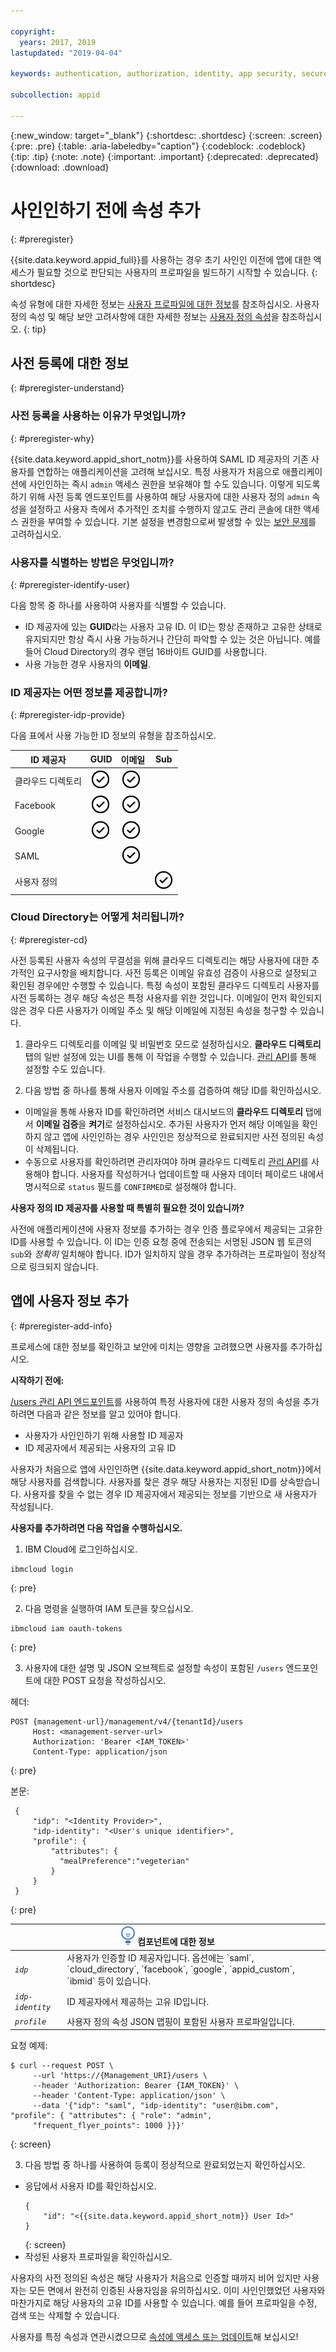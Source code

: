 ```yaml
---

copyright:
  years: 2017, 2019
lastupdated: "2019-04-04"

keywords: authentication, authorization, identity, app security, secure, development, user information, attributes, profiles, 

subcollection: appid

---
```


{:new_window: target="_blank"}
{:shortdesc: .shortdesc}
{:screen: .screen}
{:pre: .pre}
{:table: .aria-labeledby="caption"}
{:codeblock: .codeblock}
{:tip: .tip}
{:note: .note}
{:important: .important}
{:deprecated: .deprecated}
{:download: .download}

# 사인인하기 전에 속성 추가
{: #preregister}

{{site.data.keyword.appid_full}}를 사용하는 경우 초기 사인인 이전에 앱에 대한 액세스가 필요할 것으로 판단되는 사용자의 프로파일을 빌드하기 시작할 수 있습니다.
{: shortdesc}

속성 유형에 대한 자세한 정보는 [사용자 프로파일에 대한 정보](/docs/services/appid?topic=appid-user-profile)를 참조하십시오. 사용자 정의 속성 및 해당 보안 고려사항에 대한 자세한 정보는 [사용자 정의 속성](/docs/services/appid?topic=appid-custom-attributes)을 참조하십시오.
{: tip}

## 사전 등록에 대한 정보
{: #preregister-understand}

### 사전 등록을 사용하는 이유가 무엇입니까?
{: #preregister-why}

{{site.data.keyword.appid_short_notm}}를 사용하여 SAML ID 제공자의 기존 사용자를 연합하는 애플리케이션을 고려해 보십시오. 특정 사용자가 처음으로 애플리케이션에 사인인하는 즉시 `admin` 액세스 권한을 보유해야 할 수도 있습니다. 이렇게 되도록 하기 위해 사전 등록 엔드포인트를 사용하여 해당 사용자에 대한 사용자 정의 `admin` 속성을 설정하고 사용자 측에서 추가적인 조치를 수행하지 않고도 관리 콘솔에 대한 액세스 권한을 부여할 수 있습니다. 기본 설정을 변경함으로써 발생할 수 있는 [보안 문제](/docs/services/appid?topic=appid-custom-attributes#custom-attributes)를 고려하십시오.

### 사용자를 식별하는 방법은 무엇입니까?
{: #preregister-identify-user}

다음 항목 중 하나를 사용하여 사용자를 식별할 수 있습니다.

* ID 제공자에 있는 **GUID**라는 사용자 고유 ID. 이 ID는 항상 존재하고 고유한 상태로 유지되지만 항상 즉시 사용 가능하거나 간단히 파악할 수 있는 것은 아닙니다. 예를 들어 Cloud Directory의 경우 랜덤 16바이트 GUID를 사용합니다.
* 사용 가능한 경우 사용자의 **이메일**.

### ID 제공자는 어떤 정보를 제공합니까?
{: #preregister-idp-provide}

다음 표에서 사용 가능한 ID 정보의 유형을 참조하십시오.

<table>
  <thead>
    <tr>
      <th>ID
제공자</th>
      <th>GUID</th>
      <th>이메일</th>
      <th>Sub</th>
    </tr>
  </thead>
  <tbody>
    <tr>
      <td>클라우드 디렉토리</td>
      <td><img src="images/confirm.png" width="32" alt="사용 가능한 기능" style="width:32px;" /></td>
      <td><img src="images/confirm.png" width="32" alt="사용 가능한 기능" style="width:32px;" /></td>
      <td> </td>
    </tr>
    <tr>
      <td>Facebook</td>
      <td><img src="images/confirm.png" width="32" alt="사용 가능한 기능" style="width:32px;" /></td>
      <td><img src="images/confirm.png" width="32" alt="사용 가능한 기능" style="width:32px;" /></td>
      <td> </td>
    </tr>
    <tr>
      <td>Google</td>
      <td><img src="images/confirm.png" width="32" alt="사용 가능한 기능" style="width:32px;" /></td>
      <td><img src="images/confirm.png" width="32" alt="사용 가능한 기능" style="width:32px;" /></td>
      <td> </td>
    </tr>
    <tr>
      <td>SAML</td>
      <td></td>
      <td><img src="images/confirm.png" width="32" alt="사용 가능한 기능" style="width:32px;" /></td>
      <td> </td>
    </tr>
    <tr>
      <td>사용자 정의</td>
      <td> </td>
      <td> </td>
      <td><img src="images/confirm.png" width="32" alt="사용 가능한 기능" style="width:32px;" /></td>
    </tr>
  </tbody>
</table>

### Cloud Directory는 어떻게 처리됩니까?
{: #preregister-cd}


사전 등록된 사용자 속성의 무결성을 위해 클라우드 디렉토리는 해당 사용자에 대한 추가적인 요구사항을 배치합니다. 사전 등록은 이메일 유효성 검증이 사용으로 설정되고 확인된 경우에만 수행할 수 있습니다. 특정 속성이 포함된 클라우드 디렉토리 사용자를 사전 등록하는 경우 해당 속성은 특정 사용자를 위한 것입니다. 이메일이 먼저 확인되지 않은 경우 다른 사용자가 이메일 주소 및 해당 이메일에 지정된 속성을 청구할 수 있습니다.

1. 클라우드 디렉토리를 이메일 및 비밀번호 모드로 설정하십시오. **클라우드 디렉토리** 탭의 일반 설정에 있는 UI를 통해 이 작업을 수행할 수 있습니다. [관리 API](https://us-south.appid.cloud.ibm.com/swagger-ui/#/Management%20API%20-%20Cloud%20Directory%20Users/mgmt.createCloudDirectoryUser)를 통해 설정할 수도 있습니다.

2. 다음 방법 중 하나를 통해 사용자 이메일 주소를 검증하여 해당 ID를 확인하십시오.

  * 이메일을 통해 사용자 ID를 확인하려면 서비스 대시보드의 **클라우드 디렉토리** 탭에서 **이메일 검증**을 **켜기**로 설정하십시오. 추가된 사용자가 먼저 해당 이메일을 확인하지 않고 앱에 사인인하는 경우 사인인은 정상적으로 완료되지만 사전 정의된 속성이 삭제됩니다.
  * 수동으로 사용자를 확인하려면 관리자여야 하며 클라우드 디렉토리 [관리 API](https://us-south.appid.cloud.ibm.com/swagger-ui/#/Management%20API%20-%20Cloud%20Directory%20Users/mgmt.createCloudDirectoryUser)를 사용해야 합니다. 사용자를 작성하거나 업데이트할 때 사용자 데이터 페이로드 내에서 명시적으로 `status` 필드를 `CONFIRMED`로 설정해야 합니다.

**사용자 정의 ID 제공자를 사용할 때 특별히 필요한 것이 있습니까?**

사전에 애플리케이션에 사용자 정보를 추가하는 경우 인증 플로우에서 제공되는 고유한 ID를 사용할 수 있습니다. 이 ID는 인증 요청 중에 전송되는 서명된 JSON 웹 토큰의 `sub`와 _정확히_ 일치해야 합니다. ID가 일치하지 않을 경우 추가하려는 프로파일이 정상적으로 링크되지 않습니다.



## 앱에 사용자 정보 추가
{: #preregister-add-info}

프로세스에 대한 정보를 확인하고 보안에 미치는 영향을 고려했으면 사용자를 추가하십시오.

**시작하기 전에:**

[/users 관리 API 엔드포인트](https://us-south.appid.cloud.ibm.com/swagger-ui/#/Management%20API%20-%20Users/mgmt.users_search_user_profile)를 사용하여 특정 사용자에 대한 사용자 정의 속성을 추가하려면 다음과 같은 정보를 알고 있어야 합니다.

* 사용자가 사인인하기 위해 사용할 ID 제공자
* ID 제공자에서 제공되는 사용자의 고유 ID

사용자가 처음으로 앱에 사인인하면 {{site.data.keyword.appid_short_notm}}에서 해당 사용자를 검색합니다. 사용자를 찾은 경우 해당 사용자는 지정된 ID를 상속받습니다. 사용자를 찾을 수 없는 경우 ID 제공자에서 제공되는 정보를 기반으로 새 사용자가 작성됩니다.

**사용자를 추가하려면 다음 작업을 수행하십시오.**

1. IBM Cloud에 로그인하십시오.
  ```
  ibmcloud login
  ```
  {: pre}

2. 다음 명령을 실행하여 IAM 토큰을 찾으십시오.
  ```
  ibmcloud iam oauth-tokens
  ```
  {: pre}

3. 사용자에 대한 설명 및 JSON 오브젝트로 설정할 속성이 포함된 `/users` 엔드포인트에 대한 POST 요청을 작성하십시오.

  헤더:
  ```
  POST {management-url}/management/v4/{tenantId}/users
       Host: <management-server-url>
       Authorization: 'Bearer <IAM_TOKEN>'
       Content-Type: application/json
  ```
  {: pre}

  본문:
  ```
   {
       "idp": "<Identity Provider>",
       "idp-identity": "<User's unique identifier>",
       "profile": {
           "attributes": {
             "mealPreference":"vegeterian"
           }
       }
   }
  ```
  {: pre}

  <table>
    <thead>
      <th colspan=2><img src="images/idea.png" alt="아이디어 아이콘"/> 컴포넌트에 대한 정보</th>
    </thead>
    <tbody>
      <tr>
        <td><code><em>idp</em></code></td>
        <td>사용자가 인증할 ID 제공자입니다. 옵션에는 `saml`, `cloud_directory`, `facebook`, `google`, `appid_custom`, `ibmid` 등이 있습니다.</td>
      </tr>
      <tr>
        <td><code><em>idp-identity</em></code></td>
        <td>ID 제공자에서 제공하는 고유 ID입니다.</td>
      </tr>
      <tr>
        <td><code><em>profile</em></code></td>
        <td>사용자 정의 속성 JSON 맵핑이 포함된 사용자 프로파일입니다.</td>
      </tr>
    </tbody>
  </table>

  요청 예제:
  ```
  $ curl --request POST \
       --url 'https://{Management_URI}/users \
       --header 'Authorization: Bearer {IAM_TOKEN}' \
       --header 'Content-Type: application/json' \
       --data '{"idp": "saml", "idp-identity": "user@ibm.com", "profile": { "attributes": { "role": "admin",
       "frequent_flyer_points": 1000 }}}'
  ```
  {: screen}

3. 다음 방법 중 하나를 사용하여 등록이 정상적으로 완료되었는지 확인하십시오.
  * 응답에서 사용자 ID를 확인하십시오.
    ```
    {
        "id": "<{{site.data.keyword.appid_short_notm}} User Id>"
    }
    ```
    {: screen}
  * 작성된 사용자 프로파일을 확인하십시오.

사용자의 사전 정의된 속성은 해당 사용자가 처음으로 인증할 때까지 비어 있지만 사용자는 모든 면에서 완전히 인증된 사용자임을 유의하십시오. 이미 사인인했었던 사용자와 마찬가지로 해당 사용자의 고유 ID를 사용할 수 있습니다. 예를 들어 프로파일을 수정, 검색 또는 삭제할 수 있습니다.

사용자를 특정 속성과 연관시켰으므로 [속성에 액세스 또는 업데이트](/docs/services/appid?topic=appid-custom-attributes)해 보십시오!


</br>

